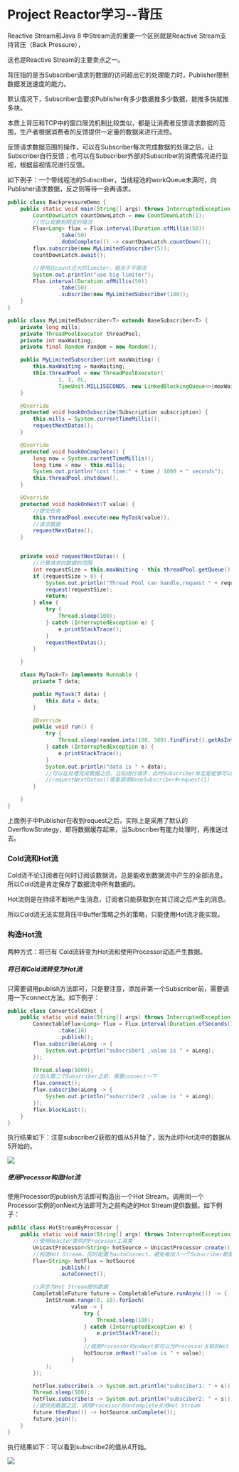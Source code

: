 # Project Reactor学习--背压

Reactive Stream和Java 8 中Stream流的重要一个区别就是Reactive Stream支持背压（Back Pressure），

这也是Reactive Stream的主要卖点之一。

背压指的是当Subscriber请求的数据的访问超出它的处理能力时，Publisher限制数据发送速度的能力。

默认情况下，Subscriber会要求Publisher有多少数据推多少数据，能推多快就推多块。

本质上背压和TCP中的窗口限流机制比较类似，都是让消费者反馈请求数据的范围，生产者根据消费者的反馈提供一定量的数据来进行流控。

反馈请求数据范围的操作，可以在Subscriber每次完成数据的处理之后，让Subscriber自行反馈；也可以在Subscriber外部对Subscriber的消费情况进行监视，根据监视情况进行反馈。

如下例子：一个带线程池的Subscriber，当线程池的workQueue未满时，向Publisher请求数据，反之则等待一会再请求。

```java
public class BackpressureDemo {
    public static void main(String[] args) throws InterruptedException {
        CountDownLatch countDownLatch = new CountDownLatch(1);
        //可以观察到明显的限流
        Flux<Long> flux = Flux.interval(Duration.ofMillis(50))
                .take(50)
                .doOnComplete(() -> countDownLatch.countDown());
        flux.subscribe(new MyLimitedSubscriber(5));
        countDownLatch.await();

        //使用比count还大的limiter，相当于不限流
        System.out.println("use big limiter");
        Flux.interval(Duration.ofMillis(50))
                .take(50)
                .subscribe(new MyLimitedSubscriber(100));
    }
}
```

```java
public class MyLimitedSubscriber<T> extends BaseSubscriber<T> {
    private long mills;
    private ThreadPoolExecutor threadPool;
    private int maxWaiting;
    private final Random random = new Random();

    public MyLimitedSubscriber(int maxWaiting) {
        this.maxWaiting = maxWaiting;
        this.threadPool = new ThreadPoolExecutor(
                1, 1, 0L,
                TimeUnit.MILLISECONDS, new LinkedBlockingQueue<>(maxWaiting));
    }

    @Override
    protected void hookOnSubscribe(Subscription subscription) {
        this.mills = System.currentTimeMillis();
        requestNextDatas();
    }

    @Override
    protected void hookOnComplete() {
        long now = System.currentTimeMillis();
        long time = now - this.mills;
        System.out.println("cost time:" + time / 1000 + " seconds");
        this.threadPool.shutdown();
    }

    @Override
    protected void hookOnNext(T value) {
        //提交任务
        this.threadPool.execute(new MyTask(value));
        //请求数据
        requestNextDatas();
    }


    private void requestNextDatas() {
        //计算请求的数据的范围
        int requestSize = this.maxWaiting - this.threadPool.getQueue().size();
        if (requestSize > 0) {
            System.out.println("Thread Pool can handle,request " + requestSize);
            request(requestSize);
            return;
        } else {
            try {
                Thread.sleep(100);
            } catch (InterruptedException e) {
                e.printStackTrace();
            }
            requestNextDatas();
        }

    }

    class MyTask<T> implements Runnable {
        private T data;

        public MyTask(T data) {
            this.data = data;
        }

        @Override
        public void run() {
            try {
                Thread.sleep(random.ints(100, 500).findFirst().getAsInt());
            } catch (InterruptedException e) {
                e.printStackTrace();
            }
            System.out.println("data is " + data);
            //可以在处理完成数据之后，立刻进行请求，此时Subscriber肯定是能够可以可靠处理数据的
            //requestNextDatas()或者调用BaseSubscriber#request(1)
        }

    }
}
```

上面例子中Publisher在收到request之后，实际上是采用了默认的OverflowStrategy，即将数据缓存起来，当Subscriber有能力处理时，再推送过去。

### Cold流和Hot流

Cold流不论订阅者在何时订阅该数据流，总是能收到数据流中产生的全部消息，所以Cold流是肯定保存了数据流中所有数据的。

Hot流则是在持续不断地产生消息，订阅者只能获取到在其订阅之后产生的消息。

所以Cold流无法实现背压中Buffer策略之外的策略，只能使用Hot流才能实现。

### 构造Hot流

两种方式：将已有 Cold流转变为Hot流和使用Processor动态产生数据。

##### 将已有Cold流转变为Hot流

只需要调用publish方法即可，只是要注意，添加非第一个Subscriber前，需要调用一下connect方法。如下例子：

```java
public class ConvertCold2Hot {
    public static void main(String[] args) throws InterruptedException {
        ConnectableFlux<Long> flux = Flux.interval(Duration.ofSeconds(1))
                .take(10)
                .publish();
        flux.subscribe(aLong -> {
            System.out.println("subscriber1 ,value is " + aLong);
        });

        Thread.sleep(5000);
        //加入第二个Subscriber之前，需要connect一下
        flux.connect();
        flux.subscribe(aLong -> {
            System.out.println("subscriber2 ,value is " + aLong);
        });
        flux.blockLast();
    }
}
```

执行结果如下：注意subscriber2获取的值从5开始了，因为此时Hot流中的数据从5开始的。

![](/assets/ConvertCold2Hot.png)

##### 使用Processor构造Hot流

使用Processor的publish方法即可构造出一个Hot Stream，调用同一个Processor实例的onNext方法即可为之前构造的Hot Stream提供数据。如下例子：

```java
public class HotStreamByProcessor {
    public static void main(String[] args) throws InterruptedException {
        //使用Reactor提供的Processor工具类
        UnicastProcessor<String> hotSource = UnicastProcessor.create();
        //构造Hot Stream，同时配置为autoConnect，避免每加入一个Subscriber都需要调用一次connect方法
        Flux<String> hotFlux = hotSource
                .publish()
                .autoConnect();

        //异步为Hot Stream提供数据
        CompletableFuture future = CompletableFuture.runAsync(() -> {
            IntStream.range(0, 10).forEach(
                    value -> {
                        try {
                            Thread.sleep(100);
                        } catch (InterruptedException e) {
                            e.printStackTrace();
                        }
                        //调用Processor的onNext即可以为Processor关联的Hot Stream提供数据
                        hotSource.onNext("value is " + value);
                    }
            );
        });

        hotFlux.subscribe(s -> System.out.println("subsciber1: " + s));
        Thread.sleep(500);
        hotFlux.subscribe(s -> System.out.println("subsciber2: " + s));
        //提供完数据之后，调用Processor的onComplete关闭Hot Stream
        future.thenRun(() -> hotSource.onComplete());
        future.join();
    }
}
```

执行结果如下：可以看到subscribe2的值从4开始。

![](/assets/HotStreamByProcessor.png)




